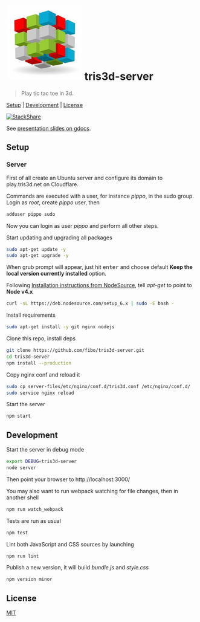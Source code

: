 # ![logo](./public/tris3d.png) tris3d-server

> Play tic tac toe in 3d.

[Setup](#setup) |
[Development](#development) |
[License](#license)

[![StackShare](http://img.shields.io/badge/tech-stack-0690fa.svg?style=flat)](http://stackshare.io/fibo/tris3d)

See [presentation slides on gdocs][tris3d-gdocs].

## Setup

### Server

First of all create an Ubuntu server and configure its domain to
play.tris3d.net on Cloudflare.

Commands are executed with a user, for instance *pippo*, in the sudo group.
Login as *root*, create *pippo* user, then

```bash
adduser pippo sudo
```

Now you can login as user *pippo* and perform all other steps.

Start updating and upgrading all packages

```bash
sudo apt-get update -y
sudo apt-get upgrade -y
```

When grub prompt will appear, just hit <kbd>enter</kbd> and choose default
**Keep the local version currently installed** option.

Following [Installation instructions from NodeSource](https://github.com/nodesource/distributions#debinstall), tell *apt-get* to point to **Node v4.x**

```bash
curl -sL https://deb.nodesource.com/setup_6.x | sudo -E bash -
```

Install requirements

```bash
sudo apt-get install -y git nginx nodejs
```

Clone this repo, install deps

```bash
git clone https://github.com/fibo/tris3d-server.git
cd tris3d-server
npm install --production
```

Copy nginx conf and reload it

```bash
sudo cp server-files/etc/nginx/conf.d/tris3d.conf /etc/nginx/conf.d/
sudo service nginx reload
```

Start the server

```bash
npm start
```

## Development

Start the server in debug mode

```bash
export DEBUG=tris3d-server
node server
```

Then point your browser to http://localhost:3000/

You may also want to run webpack watching for file changes, then in another shell

```bash
npm run watch_webpack
```

Tests are run as usual

```bash
npm test
```

Lint both JavaScript and CSS sources by launching

```bash
npm run lint
```

Publish a new version, it will build *bundle.js* and *style.css*

```bash
npm version minor
```

## License

[MIT](http://g14n.info/mit-license)

[tris3d-gdocs]: https://docs.google.com/presentation/d/1QeQhXwDpN4OgD7OyFOIklYKP2bFXbtDnuKotg0VJBfY/edit?usp=sharing "Tris3d presentation slides"
